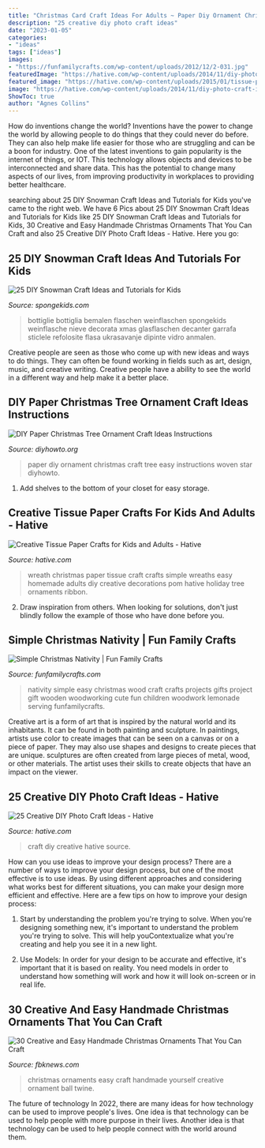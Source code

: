```yaml
---
title: "Christmas Card Craft Ideas For Adults ~ Paper Diy Ornament Christmas Craft Tree Easy Instructions Woven Star Diyhowto"
description: "25 creative diy photo craft ideas"
date: "2023-01-05"
categories:
- "ideas"
tags: ["ideas"]
images:
- "https://funfamilycrafts.com/wp-content/uploads/2012/12/2-031.jpg"
featuredImage: "https://hative.com/wp-content/uploads/2014/11/diy-photo-craft-ideas/23-diy-photo-craft-ideas.jpg"
featured_image: "https://hative.com/wp-content/uploads/2015/01/tissue-paper-crafts/8-tissue-paper-crafts.jpg"
image: "https://hative.com/wp-content/uploads/2014/11/diy-photo-craft-ideas/23-diy-photo-craft-ideas.jpg"
ShowToc: true
author: "Agnes Collins"
---
```



How do inventions change the world?
Inventions have the power to change the world by allowing people to do things that they could never do before. They can also help make life easier for those who are struggling and can be a boon for industry. One of the latest inventions to gain popularity is the internet of things, or IOT. This technology allows objects and devices to be interconnected and share data. This has the potential to change many aspects of our lives, from improving productivity in workplaces to providing better healthcare.

	

		
searching about 25 DIY Snowman Craft Ideas and Tutorials for Kids you've came to the right web. We have 6 Pics about 25 DIY Snowman Craft Ideas and Tutorials for Kids like 25 DIY Snowman Craft Ideas and Tutorials for Kids, 30 Creative and Easy Handmade Christmas Ornaments That You Can Craft and also 25 Creative DIY Photo Craft Ideas - Hative. Here you go:
		
    
## 25 DIY Snowman Craft Ideas And Tutorials For Kids

<img loading=lazy src="https://spongekids.com/wp-content/uploads/2016/12/diy-snowman/16-diy-snowman-crafts-for-kids.jpg" onerror="this.onerror=null;this.src='https://tse1.mm.bing.net/th?id=OIP.eRwVTnvODtteZUDNbgwz9AHaRD&amp;pid=15.1';" alt="25 DIY Snowman Craft Ideas and Tutorials for Kids">

_Source: spongekids.com_

>bottiglie bottiglia bemalen flaschen weinflaschen spongekids weinflasche nieve decorata xmas glasflaschen decanter garrafa sticlele refolosite flasa ukrasavanje dipinte vidro anmalen. 

	

Creative people are seen as those who come up with new ideas and ways to do things. They can often be found working in fields such as art, design, music, and creative writing. Creative people have a ability to see the world in a different way and help make it a better place.

    
## DIY Paper Christmas Tree Ornament Craft Ideas Instructions

<img loading=lazy src="http://www.diyhowto.org/wp-content/uploads/DIYHowto-DIY-Paper-Christmas-Tree-Ornament-Craft-Ideas-04.jpg" onerror="this.onerror=null;this.src='https://tse3.mm.bing.net/th?id=OIP.pfTgV49bgKApoTCU75n7QgHaLs&amp;pid=15.1';" alt="DIY Paper Christmas Tree Ornament Craft Ideas Instructions">

_Source: diyhowto.org_

>paper diy ornament christmas craft tree easy instructions woven star diyhowto. 

	

1. Add shelves to the bottom of your closet for easy storage.

    
## Creative Tissue Paper Crafts For Kids And Adults - Hative

<img loading=lazy src="https://hative.com/wp-content/uploads/2015/01/tissue-paper-crafts/8-tissue-paper-crafts.jpg" onerror="this.onerror=null;this.src='https://tse1.mm.bing.net/th?id=OIP.Imd0wgre-ZIttYOH3wE5FwHaLI&amp;pid=15.1';" alt="Creative Tissue Paper Crafts for Kids and Adults - Hative">

_Source: hative.com_

>wreath christmas paper tissue craft crafts simple wreaths easy homemade adults diy creative decorations pom hative holiday tree ornaments ribbon. 

	

2. Draw inspiration from others. When looking for solutions, don't just blindly follow the example of those who have done before you. 

    
## Simple Christmas Nativity | Fun Family Crafts

<img loading=lazy src="https://funfamilycrafts.com/wp-content/uploads/2012/12/2-031.jpg" onerror="this.onerror=null;this.src='https://tse4.mm.bing.net/th?id=OIP.OOJUUY2NODJvO8jna5SjTAAAAA&amp;pid=15.1';" alt="Simple Christmas Nativity | Fun Family Crafts">

_Source: funfamilycrafts.com_

>nativity simple easy christmas wood craft crafts projects gifts project gift wooden woodworking cute fun children woodwork lemonade serving funfamilycrafts. 

	

Creative art is a form of art that is inspired by the natural world and its inhabitants. It can be found in both painting and sculpture. In paintings, artists use color to create images that can be seen on a canvas or on a piece of paper. They may also use shapes and designs to create pieces that are unique. sculptures are often created from large pieces of metal, wood, or other materials. The artist uses their skills to create objects that have an impact on the viewer.

    
## 25 Creative DIY Photo Craft Ideas - Hative

<img loading=lazy src="https://hative.com/wp-content/uploads/2014/11/diy-photo-craft-ideas/23-diy-photo-craft-ideas.jpg" onerror="this.onerror=null;this.src='https://tse1.mm.bing.net/th?id=OIP.MgGUXorVUvA4fWyds88K4AHaOl&amp;pid=15.1';" alt="25 Creative DIY Photo Craft Ideas - Hative">

_Source: hative.com_

>craft diy creative hative source. 

	

How can you use ideas to improve your design process?
There are a number of ways to improve your design process, but one of the most effective is to use ideas. By using different approaches and considering what works best for different situations, you can make your design more efficient and effective. Here are a few tips on how to improve your design process:
1. Start by understanding the problem you're trying to solve. When you're designing something new, it's important to understand the problem you're trying to solve. This will help youContextualize what you're creating and help you see it in a new light.

2. Use Models: In order for your design to be accurate and effective, it's important that it is based on reality. You need models in order to understand how something will work and how it will look on-screen or in real life.

    
## 30 Creative And Easy Handmade Christmas Ornaments That You Can Craft

<img loading=lazy src="https://i0.wp.com/fbknews.com/wp-content/uploads/2018/12/30-creative-and-easy-handmade-christmas-ornaments-that-you-can-craft-yourself-4.jpg?resize=550%2C1179&amp;ssl=1" onerror="this.onerror=null;this.src='https://tse4.mm.bing.net/th?id=OIP.fSTROiAem5rHnDccwrhAkgHaP4&amp;pid=15.1';" alt="30 Creative and Easy Handmade Christmas Ornaments That You Can Craft">

_Source: fbknews.com_

>christmas ornaments easy craft handmade yourself creative ornament ball twine. 

	

The future of technology
In 2022, there are many ideas for how technology can be used to improve people's lives. One idea is that technology can be used to help people with more purpose in their lives. Another idea is that technology can be used to help people connect with the world around them.

